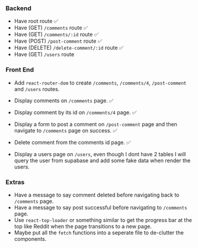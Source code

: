 ### Backend

- Have root route ✅
- Have (GET) `/comments` route ✅
- Have (GET) `/comments/:id` route ✅
- Have (POST) `/post-comment` route ✅
- Have (DELETE) `/delete-comment/:id` route ✅
- Have (GET) `/users` route

### Front End

- Add `react-router-dom` to create `/comments`, `/comments/4`, `/post-comment` and `/users` routes.
- Display comments on `/comments` page. ✅
- Display comment by its id on `/comments/4` page. ✅
- Display a form to post a comment on `/post-comment` page and then navigate to `/comments` page on success. ✅
- Delete comment from the comments id page. ✅

- Display a users page on `/users`, even though I dont have 2 tables I will query the user from supabase and add some fake data when render the users.

### Extras

- Have a message to say comment deleted before navigating back to `/comments` page.
- Have a message to say post successful before navigating to `/comments` page.
- Use `react-top-loader` or something similar to get the progress bar at the top like Reddit when the page transitions to a new page.
- Maybe put all the `fetch` functions into a seperate file to de-clutter the components.
